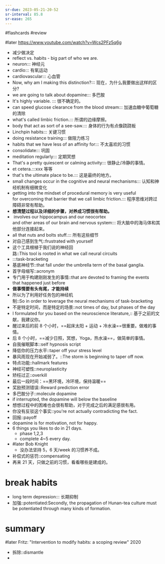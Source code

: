 ```yaml
---
sr-due: 2023-05-21-20-52
sr-interval: 85.8
sr-ease: 265
---
```


#flashcards 
#review

#later https://www.youtube.com/watch?v=Wcs2PFz5q6g
- 减少做决定
- reflect  vs. habits - big part of who we are.
- neuron::: 神经元 <!--SR:!2023-06-06-15-15,96.6,245!2023-05-10-13-50,79.6,245-->
- cardio::: 有氧运动 <!--SR:!2023-04-20-07-26,70,250!2023-04-17-18-59,20,165-->
- cardiovascular::: 心血管 <!--SR:!2023-04-23-20-39,61.9,210!2023-04-05-08-40,12.4,130-->
- Now, why am I making this distinction?::: 现在，为什么我要做出这样的区分? <!--SR:!2023-05-25-01-48,91.5,250!2023-06-19-07-55,98.8,225-->
- we are going to talk about dopamine::: 多巴胺 <!--SR:!2023-04-25-11-59,72.5,250!2023-05-10-15-36,70.2,230-->
- It's highly variable. ::: 很不确定的。 <!--SR:!2023-05-29-14-09,91.1,245!2023-04-12-23-52,44.5,185-->
- can speed glucose clearance from the blood stream::: 加速血糖中葡萄糖的清除 <!--SR:!2023-07-08-16-55,108.3,230!2023-06-28-06-25,101.5,225-->
- what's called limbic friction.::: 所谓的边缘摩擦。 <!--SR:!2023-05-22-17-10,90,250!2023-04-07-07-39,51.3,205-->
- body that act as sort of a see-saw.::: 身体的行为有点像跷跷板 <!--SR:!2023-05-25-04-32,90.2,245!2023-07-01-12-21,108.5,225-->
- Linchpin habits::: 关键习惯 <!--SR:!2023-06-03-02-07,95.6,245!2023-04-22-17-37,41.9,165-->
- doing resistance training::: 做阻力练习 <!--SR:!2023-07-26-15-53,126.3,250!2023-05-26-11-06,70.8,225-->
- habits that we have less of an affinity for::: 不太喜欢的习惯 <!--SR:!2023-05-14-05-27,83.8,250!2023-04-20-11-36,23.8,130-->
- consolidate::: 巩固 <!--SR:!2023-04-21-18-13,25.2,210!2023-06-08-02-29,103.4,265-->
- meditation regularly::: 定期冥想 <!--SR:!2023-04-03-16-53,61,265!2023-06-07-13-12,90,225-->
- That's a pretty quiescent or calming activity::: 很静止/冷静的事情。 <!--SR:!2023-05-11-13-59,80.6,245!2023-04-09-10-50,16.5,145-->
- et cetera.:::xxx 等等 <!--SR:!2023-04-18-12-15,68.2,245!2023-06-22-21-33,100.3,225-->
- that's the ultimate place to be.::: 这是最终的地方。 <!--SR:!2023-06-09-01-07,92.7,230!2023-06-15-03-13,95.5,225-->
- small changes occur in the cognitive and neural mechanisms::: 认知和神经机制有细微变化 <!--SR:!2023-05-17-18-16,85.8,245!2023-04-29-10-47,44.4,185-->
- getting into the mindset of procedural memory is very useful for overcoming that barrier that we call limbic friction.::: 程序思维对跨过障碍非常有帮助。 <!--SR:!2023-05-06-00-23,80,250!2023-05-08-14-05,77.6,245-->
- **想清楚过程以及详细的步骤，对养成习惯很有帮助。**
-  involves our hippocampus and our neocortex and other areas of our brain and nervous system::: 将大脑中的海马体和其他部分连接起来。 <!--SR:!2023-06-06-13-51,88.1,210!2023-05-16-06-33,66.8,185-->
- all that nuts and bolts stuff.::: 所有这些细节 <!--SR:!2023-06-04-16-29,100.7,265!2023-05-25-12-25,71.5,185-->
- 对自己感到生气::frustrated with yourself <!--SR:!2023-04-04-05-56,28.8,172-->
- 这个工具根植于我们说的神经回路::This tool is rooted in what we call neural circuits <!--SR:!2023-03-28-23-47,51.2,232-->
- :::task-bracketing <!--SR:!2023-04-14-09-22,74.3,272!2023-04-27-14-51,71.6,232-->
- 基底神经节::that fall under the umbrella term of the basal ganglia. <!--SR:!2023-05-18-07-45,55,172-->
- 首字母缩写::acronym <!--SR:!2023-03-30-23-30,11.1,130-->
- 专门用于构建刚刚发生的事情::that are devoted to framing the events that happened just before <!--SR:!2023-04-02-05-18,20.5,130-->
- **做事情要有头有尾，才能持续**
- 所以为了利用好任务包的神经机制::So in order to leverage the neural mechanisms of task-bracketing <!--SR:!2023-05-08-14-38,70.1,212-->
- 不是特定时间，而是特定的场景::not times of day, but phases of the day <!--SR:!2023-04-18-19-32,31.1,172-->
- I formulated for you based on the neuroscience literature,:: 基于之前的文献，我建议你。 <!--SR:!2023-05-05-15-36,75.2,232-->
- 醒过来后的前 8 个小时，==起床太阳 + 运动 + 冷水澡==很重要。做难的事情。
- 后 8 个小时，==减少日照，冥想，Yoga，热水澡==，做简单的事情。
- 自我催眠脚本::self hypnosis script <!--SR:!2023-04-20-12-05,23.8,130-->
- 降低你的压力水平::taper off your stress level <!--SR:!2023-05-11-02-32,49.7,172-->
- 暴风雨现在开始减弱了。::The storm is beginning to taper off now.  <!--SR:!2023-05-05-10-03,49.8,208-->
- 特点功能::hallmark features <!--SR:!2023-04-01-15-15,26.4,130-->
- 神经可塑性::neuroplasticity <!--SR:!2023-06-13-13-12,81.6,192-->
- 矫枉过正::overkill <!--SR:!2023-03-31-17-57,19.9,172-->
- 最后一段时间：==黑环境，冷环境，保持温暖==
- 奖励预测错误::Reward prediction error <!--SR:!2023-05-17-11-04,82.5,232-->
- 多巴胺分子::molecule dopamine <!--SR:!2023-05-19-05-07,65.2,192-->
- if interrupted, the dopamine will below the baseline
- 想想过程中的困难也会很有帮助，对于完成之后的满足感很有用。
- 你没有反驳这个事实::you're not actually contradicting the fact. <!--SR:!2023-04-16-08-32,28.7,147-->
- 回报::payoff <!--SR:!2023-04-06-23-28,38.5,187-->
- dopamine is for motivation, not for happy.
- 6 things you likes to do in 21 days.
	- phase 1,2,3
	- complete 4~5 every day.
- #later Bob Knight
	- 没办法坚持 5，6 天/week 的习惯养不成。
- 补偿式的惩罚::compensating <!--SR:!2023-04-14-02-24,16.3,130-->
- 再来 21 天，只做之前的习惯，看看哪些是建成的。
# break habits
- long term depression::: 长期抑制 <!--SR:!2023-07-03-10-47,109.4,227!2023-06-26-19-19,104.2,227-->
- 加强::potentiated:Secondly, the propagation of Hunan-tea culture must be potentiated through many kinds of formation.  <!--SR:!2023-04-12-21-45,23.4,167-->

# summary
#later Fritz: "Intervention to modify habits: a scoping review"      2020


- 拆除::dismantle <!--SR:!2023-04-02-13-54,34.1,147-->
- 


